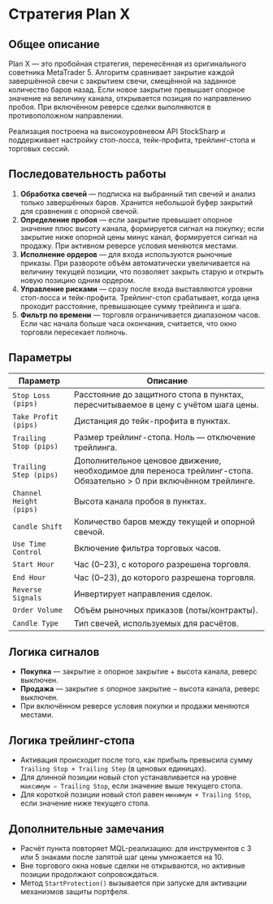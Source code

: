 # Стратегия Plan X

## Общее описание

Plan X — это пробойная стратегия, перенесённая из оригинального советника MetaTrader 5. Алгоритм сравнивает закрытие каждой завершённой свечи с закрытием свечи, смещённой на заданное количество баров назад. Если новое закрытие превышает опорное значение на величину канала, открывается позиция по направлению пробоя. При включённом реверсе сделки выполняются в противоположном направлении.

Реализация построена на высокоуровневом API StockSharp и поддерживает настройку стоп-лосса, тейк-профита, трейлинг-стопа и торговых сессий.

## Последовательность работы

1. **Обработка свечей** — подписка на выбранный тип свечей и анализ только завершённых баров. Хранится небольшой буфер закрытий для сравнения с опорной свечой.
2. **Определение пробоя** — если закрытие превышает опорное значение плюс высоту канала, формируется сигнал на покупку; если закрытие ниже опорной цены минус канал, формируется сигнал на продажу. При активном реверсе условия меняются местами.
3. **Исполнение ордеров** — для входа используются рыночные приказы. При развороте объём автоматически увеличивается на величину текущей позиции, что позволяет закрыть старую и открыть новую позицию одним ордером.
4. **Управление рисками** — сразу после входа выставляются уровни стоп-лосса и тейк-профита. Трейлинг-стоп срабатывает, когда цена проходит расстояние, превышающее сумму трейлинга и шага.
5. **Фильтр по времени** — торговля ограничивается диапазоном часов. Если час начала больше часа окончания, считается, что окно торговли пересекает полночь.

## Параметры

| Параметр | Описание |
|----------|----------|
| `Stop Loss (pips)` | Расстояние до защитного стопа в пунктах, пересчитываемое в цену с учётом шага цены. |
| `Take Profit (pips)` | Дистанция до тейк-профита в пунктах. |
| `Trailing Stop (pips)` | Размер трейлинг-стопа. Ноль — отключение трейлинга. |
| `Trailing Step (pips)` | Дополнительное ценовое движение, необходимое для переноса трейлинг-стопа. Обязательно > 0 при включённом трейлинге. |
| `Channel Height (pips)` | Высота канала пробоя в пунктах. |
| `Candle Shift` | Количество баров между текущей и опорной свечой. |
| `Use Time Control` | Включение фильтра торговых часов. |
| `Start Hour` | Час (0–23), с которого разрешена торговля. |
| `End Hour` | Час (0–23), до которого разрешена торговля. |
| `Reverse Signals` | Инвертирует направления сделок. |
| `Order Volume` | Объём рыночных приказов (лоты/контракты). |
| `Candle Type` | Тип свечей, используемых для расчётов. |

## Логика сигналов

- **Покупка** — закрытие ≥ опорное закрытие + высота канала, реверс выключен.
- **Продажа** — закрытие ≤ опорное закрытие − высота канала, реверс выключен.
- При включённом реверсе условия покупки и продажи меняются местами.

## Логика трейлинг-стопа

- Активация происходит после того, как прибыль превысила сумму `Trailing Stop + Trailing Step` (в ценовых единицах).
- Для длинной позиции новый стоп устанавливается на уровне `максимум − Trailing Stop`, если значение выше текущего стопа.
- Для короткой позиции новый стоп равен `минимум + Trailing Stop`, если значение ниже текущего стопа.

## Дополнительные замечания

- Расчёт пункта повторяет MQL-реализацию: для инструментов с 3 или 5 знаками после запятой шаг цены умножается на 10.
- Вне торгового окна новые сделки не открываются, но активные позиции продолжают сопровождаться.
- Метод `StartProtection()` вызывается при запуске для активации механизмов защиты портфеля.
